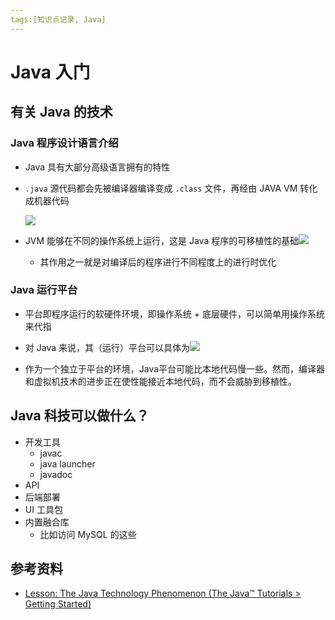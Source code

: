 ```yaml
---
tags:[知识点记录, Java]
---
```




# Java 入门

## 有关 Java 的技术



### Java 程序设计语言介绍

- Java 具有大部分高级语言拥有的特性

- `.java` 源代码都会先被编译器编译变成 `.class` 文件，再经由 JAVA VM 转化成机器代码

  ![](https://docs.oracle.com/javase/tutorial/figures/getStarted/getStarted-compiler.gif)

- JVM 能够在不同的操作系统上运行，这是 Java 程序的可移植性的基础![](https://docs.oracle.com/javase/tutorial/figures/getStarted/helloWorld.gif)
  - 其作用之一就是对编译后的程序进行不同程度上的进行时优化



### Java 运行平台

- 平台即程序运行的软硬件环境，即操作系统 + 底层硬件，可以简单用操作系统来代指
- 对 Java 来说，其（运行）平台可以具体为![](https://docs.oracle.com/javase/tutorial/figures/getStarted/getStarted-jvm.gif)

- 作为一个独立于平台的环境，Java平台可能比本地代码慢一些。然而，编译器和虚拟机技术的进步正在使性能接近本地代码，而不会威胁到移植性。



## Java 科技可以做什么？

- 开发工具
  - javac
  - java launcher
  - javadoc
- API
- 后端部署
- UI 工具包
- 内置融合库
  - 比如访问 MySQL 的这些



## 参考资料

- [Lesson: The Java Technology Phenomenon (The Java™ Tutorials &gt; Getting Started)](https://docs.oracle.com/javase/tutorial/getStarted/intro/index.html)